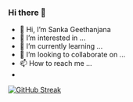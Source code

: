 ### Hi there 👋

- 👋 Hi, I’m Sanka Geethanjana
- 👀 I’m interested in ...
- 🌱 I’m currently learning ...
- 💞️ I’m looking to collaborate on ...
- 📫 How to reach me ...
- 
[![GitHub Streak](http://github-readme-streak-stats.herokuapp.com?user=sankagee&theme=github-dark-blue&date_format=M%20j%5B%2C%20Y%5D)](https://git.io/streak-stats)
<!---
sankageethanjana/sankageethanjana is a ✨ special ✨ repository because its `README.md` (this file) appears on your GitHub profile.
You can click the Preview link to take a look at your changes.
--->
